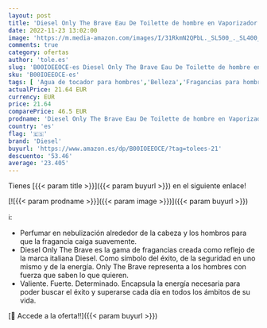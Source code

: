 ```yaml
---
layout: post
title: 'Diesel Only The Brave Eau De Toilette de hombre en Vaporizador 35 ml'
date: 2022-11-23 13:02:00
image: 'https://m.media-amazon.com/images/I/31RkmN2QPbL._SL500_._SL400_.jpg'
comments: true
category: ofertas
author: 'tole.es'
slug: 'B00IOEEOCE-es Diesel Only The Brave Eau De Toilette de hombre en...'
sku: 'B00IOEEOCE-es'
tags: [ 'Agua de tocador para hombres','Belleza','Fragancias para hombres','Perfumes y fragancias','de','diesel','eau','toilette','🇪🇸', ]
actualPrice: 21.64 EUR
currency: EUR
price: 21.64
comparePrice: 46.5 EUR
prodname: 'Diesel Only The Brave Eau De Toilette de hombre en Vaporizador 35 ml'
country: 'es'
flag: '🇪🇸'
brand: 'Diesel'
buyurl: 'https://www.amazon.es/dp/B00IOEEOCE/?tag=tolees-21'
descuento: '53.46'
average: '23.405'
---
```


Tienes [{{< param title >}}]({{< param buyurl >}}) en el siguiente enlace!

[![{{< param prodname >}}]({{< param image >}})]({{< param buyurl >}})

ℹ️:

- Perfumar en nebulización alrededor de la cabeza y los hombros para que la fragancia caiga suavemente.
- Diesel Only The Brave es la gama de fragancias creada como reflejo de la marca italiana Diesel. Como símbolo del éxito, de la seguridad en uno mismo y de la energía. Only The Brave representa a los hombres con fuerza que saben lo que quieren.
- Valiente. Fuerte. Determinado. Encapsula la energía necesaria para poder buscar el éxito y superarse cada día en todos los ámbitos de su vida.

[🛒 Accede a la oferta!!]({{< param buyurl >}})
